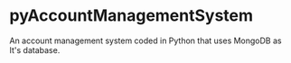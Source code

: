 # pyAccountManagementSystem
An account management system coded in Python that uses MongoDB as It's database.
